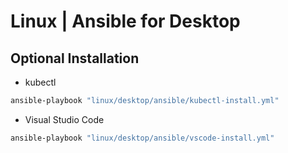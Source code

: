 # Linux | Ansible for Desktop

## Optional Installation

* kubectl

```sh
ansible-playbook "linux/desktop/ansible/kubectl-install.yml"
```

* Visual Studio Code

```sh
ansible-playbook "linux/desktop/ansible/vscode-install.yml"
```
